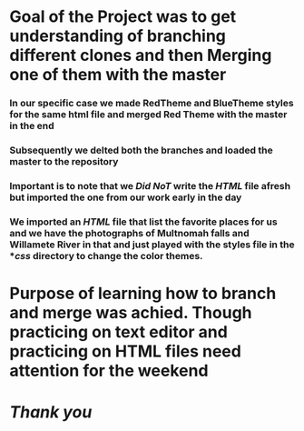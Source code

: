 # Goal of the Project was to get understanding of branching different clones and then Merging one of them with the master
### In our specific case we made RedTheme and BlueTheme styles for the same html file and merged Red Theme with the master in the end
### Subsequently we delted both the branches and loaded the master to the repository
### **Important** is to note that we _Did NoT_ write the _HTML_ file afresh but imported the one from our work early in the day
### We imported an _HTML_ file that list the favorite places for us and we have the photographs of Multnomah falls and Willamete River in that and just played with the styles file in the **css* directory to change the color themes.
# Purpose of learning how to branch and merge was achied. Though practicing on text editor and practicing on HTML files need attention for the weekend
# **_Thank you_**